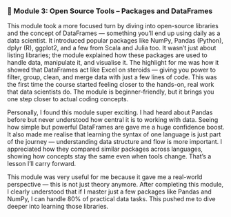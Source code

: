 ### 🔹 Module 3: Open Source Tools – Packages and DataFrames
This module took a more focused turn by diving into open-source libraries and the concept of DataFrames — something you’ll end up using daily as a data scientist. It introduced popular packages like NumPy, Pandas (Python), dplyr (R), ggplot2, and a few from Scala and Julia too. It wasn’t just about listing libraries; the module explained how these packages are used to handle data, manipulate it, and visualise it. The highlight for me was how it showed that DataFrames act like Excel on steroids — giving you power to filter, group, clean, and merge data with just a few lines of code. This was the first time the course started feeling closer to the hands-on, real work that data scientists do. The module is beginner-friendly, but it brings you one step closer to actual coding concepts.

Personally, I found this module super exciting. I had heard about Pandas before but never understood how central it is to working with data. Seeing how simple but powerful DataFrames are gave me a huge confidence boost. It also made me realise that learning the syntax of one language is just part of the journey — understanding data structure and flow is more important. I appreciated how they compared similar packages across languages, showing how concepts stay the same even when tools change. That’s a lesson I’ll carry forward.

This module was very useful for me because it gave me a real-world perspective — this is not just theory anymore. After completing this module, I clearly understood that if I master just a few packages like Pandas and NumPy, I can handle 80% of practical data tasks. This pushed me to dive deeper into learning those libraries.
